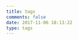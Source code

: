 ```yaml
---
title: tags
comments: false
date: 2017-11-06 18:13:22
type: tags
---
```

<style>.article-footer {border-top: 0px solid #dfe1e2;}</style>